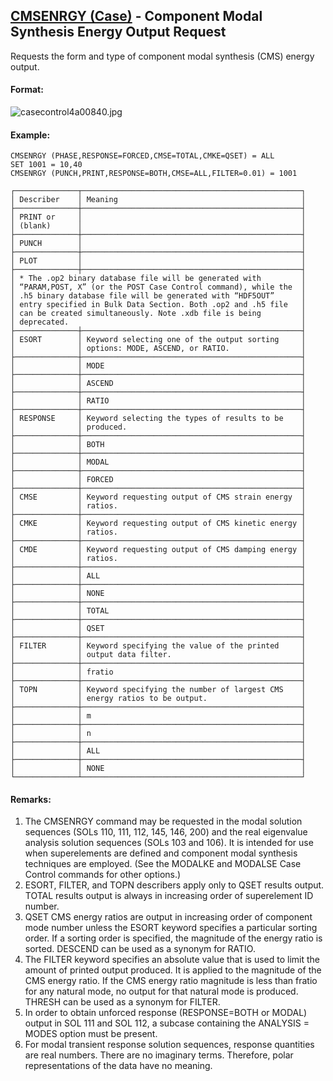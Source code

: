 ## [CMSENRGY (Case)](https://help.hexagonmi.com/bundle/MSC_Nastran_2022.4/page/Nastran_Combined_Book/qrg/casecontrol4a/TOC.CMSENRGY.Case.xhtml) - Component Modal Synthesis Energy Output Request

Requests the form and type of component modal synthesis (CMS) energy output.

#### Format:

![casecontrol4a00840.jpg](https://help-be.hexagonmi.com/bundle/MSC_Nastran_2022.4/page/Nastran_Combined_Book/qrg/casecontrol4a/../../../assets/casecontrol4a00840.jpg?_LANG=enus)  

#### Example:

```nastran
CMSENRGY (PHASE,RESPONSE=FORCED,CMSE=TOTAL,CMKE=QSET) = ALL
SET 1001 = 10,40
CMSENRGY (PUNCH,PRINT,RESPONSE=BOTH,CMSE=ALL,FILTER=0.01) = 1001
```

```text
┌──────────────┬─────────────────────────────────────────────────┐
│ Describer    │ Meaning                                         │
├──────────────┼─────────────────────────────────────────────────┤
│ PRINT or     │                                                 │
│ (blank)      │                                                 │
├──────────────┼─────────────────────────────────────────────────┤
│ PUNCH        │                                                 │
├──────────────┼─────────────────────────────────────────────────┤
│ PLOT         │                                                 │
├──────────────┼─────────────────────────────────────────────────┤
│ * The .op2 binary database file will be generated with         │
│ “PARAM,POST, X” (or the POST Case Control command), while the  │
│ .h5 binary database file will be generated with “HDF5OUT”      │
│ entry specified in Bulk Data Section. Both .op2 and .h5 file   │
│ can be created simultaneously. Note .xdb file is being         │
│ deprecated.                                                    │
├──────────────┼─────────────────────────────────────────────────┤
│ ESORT        │ Keyword selecting one of the output sorting     │
│              │ options: MODE, ASCEND, or RATIO.                │
├──────────────┼─────────────────────────────────────────────────┤
│              │ MODE                                            │
├──────────────┼─────────────────────────────────────────────────┤
│              │ ASCEND                                          │
├──────────────┼─────────────────────────────────────────────────┤
│              │ RATIO                                           │
├──────────────┼─────────────────────────────────────────────────┤
│ RESPONSE     │ Keyword selecting the types of results to be    │
│              │ produced.                                       │
├──────────────┼─────────────────────────────────────────────────┤
│              │ BOTH                                            │
├──────────────┼─────────────────────────────────────────────────┤
│              │ MODAL                                           │
├──────────────┼─────────────────────────────────────────────────┤
│              │ FORCED                                          │
├──────────────┼─────────────────────────────────────────────────┤
│ CMSE         │ Keyword requesting output of CMS strain energy  │
│              │ ratios.                                         │
├──────────────┼─────────────────────────────────────────────────┤
│ CMKE         │ Keyword requesting output of CMS kinetic energy │
│              │ ratios.                                         │
├──────────────┼─────────────────────────────────────────────────┤
│ CMDE         │ Keyword requesting output of CMS damping energy │
│              │ ratios.                                         │
├──────────────┼─────────────────────────────────────────────────┤
│              │ ALL                                             │
├──────────────┼─────────────────────────────────────────────────┤
│              │ NONE                                            │
├──────────────┼─────────────────────────────────────────────────┤
│              │ TOTAL                                           │
├──────────────┼─────────────────────────────────────────────────┤
│              │ QSET                                            │
├──────────────┼─────────────────────────────────────────────────┤
│ FILTER       │ Keyword specifying the value of the printed     │
│              │ output data filter.                             │
├──────────────┼─────────────────────────────────────────────────┤
│              │ fratio                                          │
├──────────────┼─────────────────────────────────────────────────┤
│ TOPN         │ Keyword specifying the number of largest CMS    │
│              │ energy ratios to be output.                     │
├──────────────┼─────────────────────────────────────────────────┤
│              │ m                                               │
├──────────────┼─────────────────────────────────────────────────┤
│              │ n                                               │
├──────────────┼─────────────────────────────────────────────────┤
│              │ ALL                                             │
├──────────────┼─────────────────────────────────────────────────┤
│              │ NONE                                            │
└──────────────┴─────────────────────────────────────────────────┘
```

#### Remarks:

1. The CMSENRGY command may be requested in the modal solution sequences (SOLs 110, 111, 112, 145, 146, 200) and the real eigenvalue analysis solution sequences (SOLs 103 and 106). It is intended for use when superelements are defined and component modal synthesis techniques are employed. (See the MODALKE and MODALSE Case Control commands for other options.)
2. ESORT, FILTER, and TOPN describers apply only to QSET results output. TOTAL results output is always in increasing order of superelement ID number.
3. QSET CMS energy ratios are output in increasing order of component mode number unless the ESORT keyword specifies a particular sorting order. If a sorting order is specified, the magnitude of the energy ratio is sorted. DESCEND can be used as a synonym for RATIO.
4. The FILTER keyword specifies an absolute value that is used to limit the amount of printed output produced. It is applied to the magnitude of the CMS energy ratio. If the CMS energy ratio magnitude is less than fratio for any natural mode, no output for that natural mode is produced. THRESH can be used as a synonym for FILTER.
5. In order to obtain unforced response (RESPONSE=BOTH or MODAL) output in SOL 111 and SOL 112, a subcase containing the ANALYSIS = MODES option must be present.
6. For modal transient response solution sequences, response quantities are real numbers. There are no imaginary terms. Therefore, polar representations of the data have no meaning.
